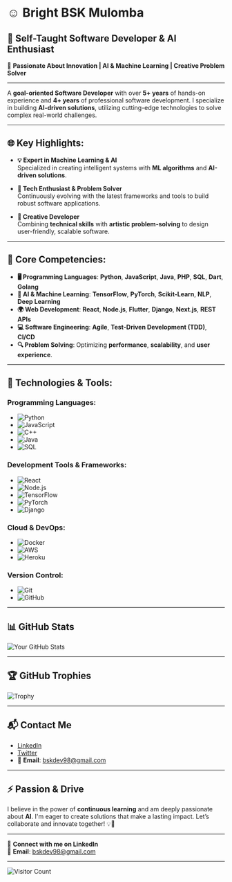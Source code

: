 # **☺️ Bright BSK Mulomba**
## **🎯 Self-Taught Software Developer & AI Enthusiast**  

🌟 **Passionate About Innovation | AI & Machine Learning | Creative Problem Solver**

---

A **goal-oriented Software Developer** with over **5+ years** of hands-on experience and **4+ years** of professional software development. I specialize in building **AI-driven solutions**, utilizing cutting-edge technologies to solve complex real-world challenges.

---

## **🌐 Key Highlights:**
- **💡 Expert in Machine Learning & AI**  
  Specialized in creating intelligent systems with **ML algorithms** and **AI-driven solutions**.
  
- **🚀 Tech Enthusiast & Problem Solver**  
  Continuously evolving with the latest frameworks and tools to build robust software applications.
  
- **🎨 Creative Developer**  
  Combining **technical skills** with **artistic problem-solving** to design user-friendly, scalable software.

---

## **🔧 Core Competencies:**
- **🖥️ Programming Languages**: **Python**, **JavaScript**, **Java**, **PHP**, **SQL**, **Dart**, **Golang**
- **🤖 AI & Machine Learning**: **TensorFlow**, **PyTorch**, **Scikit-Learn**, **NLP**, **Deep Learning**
- **🌍 Web Development**: **React**, **Node.js**, **Flutter**, **Django**, **Next.js**, **REST APIs**
- **💻 Software Engineering**: **Agile**, **Test-Driven Development (TDD)**, **CI/CD**
- **🔍 Problem Solving**: Optimizing **performance**, **scalability**, and **user experience**.

---

## **🔧 Technologies & Tools:**

### **Programming Languages:**
- ![Python](https://img.shields.io/badge/Python-3776AB?style=flat&logo=python&logoColor=white)
- ![JavaScript](https://img.shields.io/badge/JavaScript-F7DF1E?style=flat&logo=javascript&logoColor=black)
- ![C++](https://img.shields.io/badge/C%2B%2B-00599C?style=flat&logo=cplusplus&logoColor=white)
- ![Java](https://img.shields.io/badge/Java-007396?style=flat&logo=java&logoColor=white)
- ![SQL](https://img.shields.io/badge/SQL-4479A1?style=flat&logo=postgresql&logoColor=white)

### **Development Tools & Frameworks:**
- ![React](https://img.shields.io/badge/React-61DAFB?style=flat&logo=react&logoColor=black)
- ![Node.js](https://img.shields.io/badge/Node.js-339933?style=flat&logo=node.js&logoColor=white)
- ![TensorFlow](https://img.shields.io/badge/TensorFlow-FF6F00?style=flat&logo=tensorflow&logoColor=white)
- ![PyTorch](https://img.shields.io/badge/PyTorch-EE4C2C?style=flat&logo=pytorch&logoColor=white)
- ![Django](https://img.shields.io/badge/Django-092E20?style=flat&logo=django&logoColor=white)

### **Cloud & DevOps:**
- ![Docker](https://img.shields.io/badge/Docker-2496ED?style=flat&logo=docker&logoColor=white)
- ![AWS](https://img.shields.io/badge/AWS-232F3E?style=flat&logo=amazon-aws&logoColor=white)
- ![Heroku](https://img.shields.io/badge/Heroku-430098?style=flat&logo=heroku&logoColor=white)

### **Version Control:**
- ![Git](https://img.shields.io/badge/Git-F1502F?style=flat&logo=git&logoColor=white)
- ![GitHub](https://img.shields.io/badge/GitHub-181717?style=flat&logo=github&logoColor=white)

---

## **📊 GitHub Stats**
![Your GitHub Stats](https://github-readme-stats.vercel.app/api?username=DEV-BSK-98&show_icons=true&theme=radical)

---

## **🏆 GitHub Trophies**
![Trophy](https://github-profile-trophy.vercel.app/?username=DEV-BSK-98)

---

## **📬 Contact Me**
- [LinkedIn](https://www.linkedin.com/in/DEV-BSK-98/)
- [Twitter](https://twitter.com/DEV-BSK-98)
- 📩 **Email**: bskdev98@gmail.com

---

## **⚡ Passion & Drive**  
I believe in the power of **continuous learning** and am deeply passionate about **AI**. I'm eager to create solutions that make a lasting impact. Let’s collaborate and innovate together! 💡🚀

---

🔗 **Connect with me on LinkedIn**  
📩 **Email**: bskdev98@gmail.com

---

![Visitor Count](https://visitor-badge.glitch.me/badge?page_id=DEV-BSK-98)
